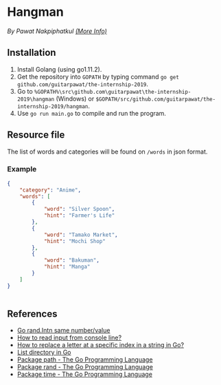 # Hangman

*By Pawat Nakpiphatkul  [(More Info)](../README.md)*

## Installation

1. Install Golang (using go1.11.2).
1. Get the repository into `GOPATH` by typing command `go get github.com/guitarpawat/the-internship-2019`.
1. Go to `%GOPATH%\src\github.com\guitarpawat\the-internship-2019\hangman` (Windows) or `$GOPATH/src/github.com/guitarpawat/the-internship-2019/hangman`.
1. Use `go run main.go` to compile and run the program.

## Resource file

The list of words and categories will be found on `/words` in json format.

### Example
```json
{
    "category": "Anime",
    "words": [
        {
            "word": "Silver Spoon", 
            "hint": "Farmer's Life"
        },
        {
            "word": "Tamako Market", 
            "hint": "Mochi Shop"
        },
        {
            "word": "Bakuman",
            "hint": "Manga"
        }
    ]
}
        
```

## References

* [Go rand.Intn same number/value](https://stackoverflow.com/questions/39529364/go-rand-intn-same-number-value)
* [How to read input from console line?](https://stackoverflow.com/questions/20895552/how-to-read-input-from-console-line)
* [How to replace a letter at a specific index in a string in Go?](https://stackoverflow.com/questions/24893624/how-to-replace-a-letter-at-a-specific-index-in-a-string-in-go)
* [List directory in Go](https://stackoverflow.com/questions/14668850/list-directory-in-go)
* [Package path - The Go Programming Language](https://golang.org/pkg/path/)
* [Package rand - The Go Programming Language](https://golang.org/pkg/math/rand/)
* [Package time - The Go Programming Language](https://golang.org/pkg/time/)
